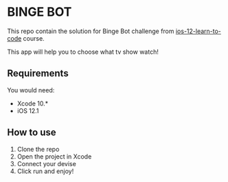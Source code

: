 #  BINGE BOT

This repo contain the solution for Binge Bot challenge from [ios-12-learn-to-code](https://www.udemy.com/ios-12-learn-to-code)  course.

This app will help you to choose what tv show watch!

## Requirements

You would need:

* Xcode 10.*
* iOS 12.1

## How to use

1. Clone the repo
2. Open the project in Xcode
3. Connect your devise
4. Click run and enjoy!
